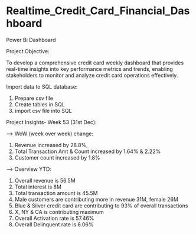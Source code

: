 # Realtime_Credit_Card_Financial_Dashboard
Power Bi Dashboard

Project Objective:

To develop a comprehensive credit card weekly dashboard that provides real-time insights into key performance metrics and trends, enabling stakeholders to monitor and analyze credit card operations effectively.

Import data to SQL database:

1. Prepare csv file
2. Create tables in SQL
3. import csv file into SQL

Project Insights- Week 53 (31st Dec):

--> WoW (week over week) change:
1.  Revenue increased by 28.8%,
2.  Total Transaction Amt & Count increased by 1.64% & 2.22%
3.  Customer count increased by 1.8%

--> Overview YTD:
1. Overall revenue is 56.5M
2. Total interest is 8M
3. Total transaction amount is 45.5M
4. Male customers are contributing more in revenue 31M, female 26M
5. Blue & Silver credit card are contributing to 93% of overall transactions
6. X, NY & CA is contributing maximum
7. Overall Activation rate is 57.46%
8. Overall Delinquent rate is 6.06%
